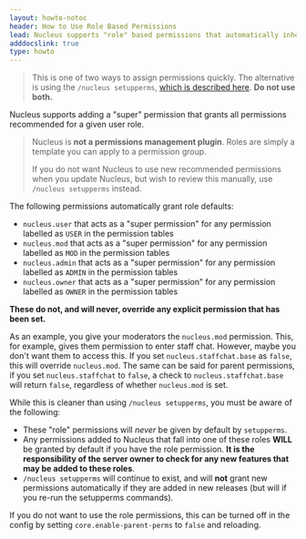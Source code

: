 ```yaml
---
layout: howto-notoc
header: How to Use Role Based Permissions
lead: Nucleus supports "role" based permissions that automatically inherit all recommended permissions
adddocslink: true
type: howto
---
```


> This is one of two ways to assign permissions quickly. The alternative is using the `/nucleus setupperms`, [which is described here](setupperms.html).
> **Do not use both.**

Nucleus supports adding a "super" permission that grants all permissions recommended for a given user role.

> Nucleus is **not a permissions management plugin**. Roles are simply a template you can apply to a permission group.
>
> If you do not want Nucleus to use new recommended permissions when you update Nucleus, but wish to review this manually, use `/nucleus setupperms` instead.

The following permissions automatically grant role defaults:

* `nucleus.user` that acts as a "super permission" for any permission labelled as `USER` in the permission tables
* `nucleus.mod` that acts as a "super permission" for any permission labelled as `MOD` in the permission tables
* `nucleus.admin` that acts as a "super permission" for any permission labelled as `ADMIN` in the permission tables
* `nucleus.owner` that acts as a "super permission" for any permission labelled as `OWNER` in the permission tables

**These do not, and will never, override any explicit permission that has been set.**

As an example, you give your moderators the `nucleus.mod` permission. This, for example, gives them permission to enter staff chat. However, maybe you don't want them to access this. If you set `nucleus.staffchat.base` as `false`, this will override `nucleus.mod`. The same can be said for parent permissions, if you set `nucleus.staffchat` to `false`, a check to `nucleus.staffchat.base` will return `false`, regardless of whether `nucleus.mod` is set.

While this is cleaner than using `/nucleus setupperms`, you must be aware of the following:

* These "role" permissions will _never_ be given by default by `setupperms`.
* Any permissions added to Nucleus that fall into one of these roles **WILL** be granted by default if you have the role permission. **It is the responsibility of the server owner to check for any new features that may be added to these roles**.
* `/nucleus setupperms` will continue to exist, and will **not** grant new permissions automatically if they are added in new releases (but will if
 you re-run the setupperms commands).

If you do not want to use the role permissions, this can be turned off in the config by setting `core.enable-parent-perms` to `false` and reloading.